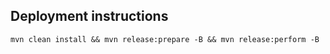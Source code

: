 ## Deployment instructions ##

```
mvn clean install && mvn release:prepare -B && mvn release:perform -B
```
